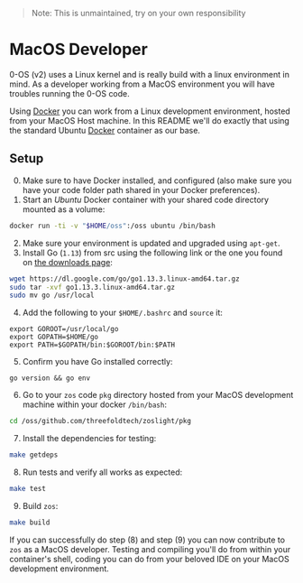 > Note: This is unmaintained, try on your own responsibility

# MacOS Developer

0-OS (v2) uses a Linux kernel and is really build with a linux environment in mind.
As a developer working from a MacOS environment you will have troubles running the 0-OS code.

Using [Docker][docker] you can work from a Linux development environment, hosted from your MacOS Host machine.
In this README we'll do exactly that using the standard Ubuntu [Docker][docker] container as our base.

## Setup

0. Make sure to have Docker installed, and configured (also make sure you have your code folder path shared in your Docker preferences).
1. Start an _Ubuntu_ Docker container with your shared code directory mounted as a volume:

```bash
docker run -ti -v "$HOME/oss":/oss ubuntu /bin/bash
```

2. Make sure your environment is updated and upgraded using `apt-get`.
3. Install Go (`1.13`) from src using the following link or the one you found on [the downloads page](https://golang.org/dl/):

```bash
wget https://dl.google.com/go/go1.13.3.linux-amd64.tar.gz
sudo tar -xvf go1.13.3.linux-amd64.tar.gz
sudo mv go /usr/local
```

4. Add the following to your `$HOME/.bashrc` and `source` it:

```vim
export GOROOT=/usr/local/go
export GOPATH=$HOME/go
export PATH=$GOPATH/bin:$GOROOT/bin:$PATH
```

5. Confirm you have Go installed correctly:

```
go version && go env
```

6. Go to your `zos` code `pkg` directory hosted from your MacOS development machine within your docker `/bin/bash`:

```bash
cd /oss/github.com/threefoldtech/zoslight/pkg
```

7. Install the dependencies for testing:

```bash
make getdeps
```

8. Run tests and verify all works as expected:

```bash
make test
```

9. Build `zos`:

```bash
make build
```

If you can successfully do step (8) and step (9) you
can now contribute to `zos` as a MacOS developer.
Testing and compiling you'll do from within your container's shell,
coding you can do from your beloved IDE on your MacOS development environment.

[docker]: https://www.docker.com
